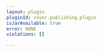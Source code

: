 ```yaml
---
layout: plugin
pluginId: cover.publishing.plugin
isJarAvailable: true
error: NONE
violations: []

---
```

